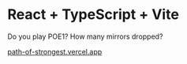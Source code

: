 # React + TypeScript + Vite

Do you play POE1? How many mirrors dropped?

[path-of-strongest.vercel.app](https://path-of-strongest.vercel.app/)
